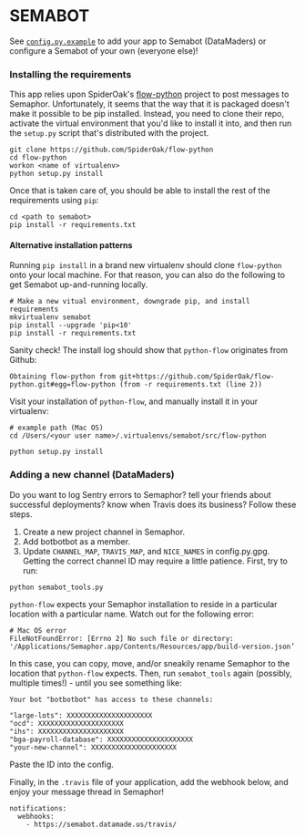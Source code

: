 # SEMABOT

See [`config.py.example`](config.py.example) to add your app to Semabot
(DataMaders) or configure a Semabot of your own (everyone else)! 

### Installing the requirements

This app relies upon SpiderOak's [flow-python](https://github.com/SpiderOak/flow-python) project to post messages to Semaphor. Unfortunately, it seems that the way that it is packaged doesn't make it possible to be pip installed. Instead, you need to clone their repo, activate the virtual environment that you'd like to install it into, and then run the `setup.py` script that's distributed with the project.

```
git clone https://github.com/SpiderOak/flow-python
cd flow-python
workon <name of virtualenv>
python setup.py install
```

Once that is taken care of, you should be able to install the rest of the
requirements using `pip`:

```
cd <path to semabot>
pip install -r requirements.txt
```

#### Alternative installation patterns

Running `pip install` in a brand new virtualenv should clone `flow-python` onto your local machine. For that reason, you can also do the following to get Semabot up-and-running locally.

```
# Make a new vitual environment, downgrade pip, and install requirements
mkvirtualenv semabot
pip install --upgrade 'pip<10'
pip install -r requirements.txt
```

Sanity check! The install log should show that `python-flow` originates from Github:

```
Obtaining flow-python from git+https://github.com/SpiderOak/flow-python.git#egg=flow-python (from -r requirements.txt (line 2))
```

Visit your installation of `python-flow`, and manually install it in your virtualenv:

```
# example path (Mac OS)
cd /Users/<your user name>/.virtualenvs/semabot/src/flow-python

python setup.py install
```

### Adding a new channel (DataMaders)

Do you want to log Sentry errors to Semaphor? tell your friends about successful deployments? know when Travis does its business? Follow these steps.

1. Create a new project channel in Semaphor.
2. Add botbotbot as a member.
3. Update `CHANNEL_MAP`, `TRAVIS_MAP`, and `NICE_NAMES` in config.py.gpg. Getting the correct channel ID may require a little patience. First, try to run:

```
python semabot_tools.py
```

`python-flow` expects your Semaphor installation to reside in a particular location with a particular name. Watch out for the following error:

```
# Mac OS error
FileNotFoundError: [Errno 2] No such file or directory: '/Applications/Semaphor.app/Contents/Resources/app/build-version.json’
```

In this case, you can copy, move, and/or sneakily rename Semaphor to the location that `python-flow` expects. Then, run `semabot_tools` again (possibly, multiple times!) - until you see something like:

```
Your bot "botbotbot" has access to these channels:

"large-lots": XXXXXXXXXXXXXXXXXXXXX
"ocd": XXXXXXXXXXXXXXXXXXXXX
"ihs": XXXXXXXXXXXXXXXXXXXXX
"bga-payroll-database": XXXXXXXXXXXXXXXXXXXXX
"your-new-channel": XXXXXXXXXXXXXXXXXXXXX
```

Paste the ID into the config. 

Finally, in the `.travis` file of your application, add the webhook below, and enjoy your message thread in Semaphor!

```
notifications:
  webhooks:
    - https://semabot.datamade.us/travis/
```







